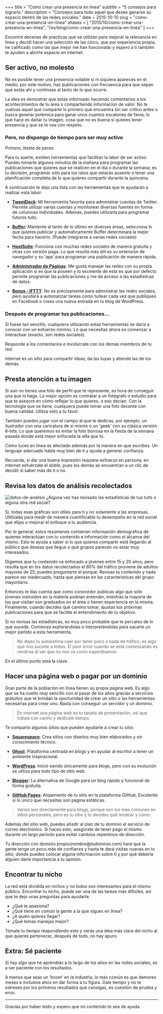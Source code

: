 +++
title =      "Cómo crear una presencia en línea"
subtitle =   "5 consejos para lograrlo."
description = "Consejos para todo aquel que desee ganarse su espacio dentro de las redes sociales."
date =       2015-10-10 
slug = "como-crear-una-presencia-en-linea"
aliases = [
	"2015/10/como-crear-una-presencia-en-linea",
	"/es/blog/como-crear-una-presencia-en-linea"
]
+++

Encontré decenas de prácticas que se utilizan para mejorar la relevancia en línea y decidí hacer una selección de las cinco, que por experiencia propia, he calificado como las que mejor me han funcionado y espero a ti también te ayuden a abrirte espacio en internet.
<!-- more -->

## Ser activo, no molesto
No es posible tener una presencia notable si ni siquiera apareces en el medio, por este motivo, haz publicaciones con frecuencia para que sepan que estás ahí y continúas al tanto de lo que ocurre.

La idea es demostrar que estás informado haciendo comentarios a los acontecimientos de tu área o compartiendo información de valor. No te vuelvas aquel que comparte lo primero que encuentra sin ser crítico antes o busca generar polémica para ganar unos cuantos escalones de fama; lo que hace es dañar tu imagen, cosa que no es buena si quieres tener presencia y que se te vea con respeto.

### Pero, no dispongo de tiempo para ser muy activo

*Primero, basta de peros.*  

Para tu suerte, existen herramientas que facilitan la labor de ser activo. Puedes tomarte algunos minutos de la mañana para programar las publicaciones que quieres que se realicen en el día o durante la semana; es tu decisión, programar sólo para los ratos que estarás ausente o tener una planificación completa de lo que quieres compartir durante la quincena.

A continuación te dejo una lista con las herramientas que te ayudarán a realizar esta labor:

- [**TweetDeck**](https://tweetdeck.twitter.com/): Mi herramienta favorita para administrar cuentas de Twitter. Permite utilizar varias cuentas y monitorear diversas fuentes en forma de columnas individuales. Además, puedes utilizarla para programar futuros tuits.

- [**Buffer**](https://buffer.com/app): Mantente al tanto de lo último en diversas áreas, selecciona lo que quieres publicar y automáticamente Buffer determinará la mejor fecha para hacerlo. (Puede integrarse a varias redes sociales)

- [**HootSuite**](http://hootsuite.com/): Funciona con muchas redes sociales de manera gratuita y otras con versión paga. Lo que resulta más útil es su extensión de navegador y su ‘app’ para programar una publicación de manera rápida.

- [**Administrador de Páginas**](https://play.google.com/store/apps/details?id=com.facebook.pages.app&hl=es): Me gusta manejar las redes con su propia aplicación si es que la poseen y lo excelente de esta es que por defecto permite programar las publicaciones y me da acceso a las estadísticas de datos.

- [**Bonus - IFTTT**](https://ifttt.com/): No es precisamente para administrar las redes sociales, pero ayudará a automatizar tareas como tuitear cada vez que publiques en Facebook o crees una nueva entrada en tu blog de WordPress.

### Después de programar tus publicaciones...
Si fuese tan sencillo, cualquiera utilizando estas herramientas se daría a conocer con un esfuerzo mínimo. Lo que necesitas ahora es comenzar a interactuar (exacto, son redes sociales).

Responde a los comentarios e involúcrate con los demás miembros de tu red.

Internet es un sitio para compartir ideas; da las tuyas y atiende las de los demás.

## Presta atención a tu imagen
Si aún no tienes una foto de perfil que te represente, es hora de conseguir una que lo haga. La mejor opción es contratar a un fotógrafo o estudio para que te asesore en cómo reflejar lo que quieres, o eso decían. Con la tecnología que se tiene, cualquiera puede tomar una foto decente con buena calidad. Utiliza esto a tu favor.

También puedes jugar con el campo al que te dedicas, por ejemplo, un ilustrador con una caricatura de sí mismo o un 'geek' con su clásica versión 8-bits. Lo que queremos es evitar la foto borrosa en la fiesta de la semana pasada donde está mejor enfocada la silla que tú.

Cómo luces en línea es afectado además por la manera en que escribes. Un lenguaje adecuado habla muy bien de ti y ayuda a generar confianza.

Recuerda, si dar una buena impresión requiere esfuerzo en persona, en internet esfuérzate el doble, pues los demás se encuentran a un clic de decidir si saber más de ti o no.

## Revisa los datos de análisis recolectados
![datos-de-analisis](/img/2015/10/analytics.png)
¿Alguna vez has revisado las estadísticas de tus tuits o alguna otra red social?

Sí, todas esas gráficas son útiles para ti y no solamente a las empresas. Utilízalas para medir de manera cuantificable tu desempeño en la red social que elijas o mejorar el enfoque a tu audiencia.

Por lo general, estos resúmenes contienen información demográfica de quienes interactúan con tu contenido e información como el alcance del mismo. Esto te ayuda a saber si lo que quieres compartir está llegando al público que deseas que llegue o qué grupos parecen no estar muy interesados.

Digamos que tu contenido va enfocado a jóvenes entre 15 y 20 años, pero resulta que en los datos recolectados el 80% del tráfico proviene de adultos mayores de 25; puedes preguntarte el porqué. Revisas tu contenido y nada parece ser inadecuado, hasta que piensas en las características del grupo mayoritario.

Entonces te das cuenta que como conocedor publicas algo que sólo jóvenes instruídos en la materia podrían entender, mientras la mayoría de los que visitan son graduados en el área o tienen experiencia en la misma. Finalmente, cuando decides qué camino tomar, ajustas tus próximas publicaciones para que se facilite el entendimiento de tu objetivo.

Si no revisas las estadísticas, es muy poco probable que te percates de lo que sucede. Comienza explorándolas e interpretándolas para sacarle un mejor partido a esta herramienta.
> No dejes tu autoestima caer por tener poco o nada de tráfico, es algo que nos sucede a todos. El peor error cuando se está comenzando es rendirse al ver que no nos va como esperábamos.

En el último punto está la clave.

## Hacer una página web o pagar por un dominio
Gran parte de la población en línea tienen su propia página web. Es algo que se ha vuelto muy sencillo con el pasar de los años gracias a servicios gratuitos que te brindan la oportunidad de crear un sitio o las herramientas necesarias para crear uno. Basta con conseguir un servidor y un dominio.
> En internet una página web es tu tarjeta de presentación, así que trátala con cariño y dedícale tiempo.

Te comparto algunos sitios que pueden ayudarte a crear tu sitio:

- [**Squarespace**](http://squarespace.com/): Crea sitios con diseños muy bien elaborados y sin conocimiento técnico.

- [**Ghost**](https://ghost.org/): Plataforma centrada en blogs y en ayudar al escritor a tener un ambiente inspiracional.

- [**WordPress**](https://wordpress.com/): Inició siendo únicamente para blogs, pero con su evolución se utiliza para todo tipo de sitio web.

- [**Blogger**](https://www.blogger.com): La alternativa de Google para un blog rápido y funcional de forma gratuita.

- [**GitHub Pages**](https://pages.github.com/): Alojamiento de tu sitio en la plataforma GitHub. Excelente si lo único que necesitas son página estáticas.

> Varios son directamente para blogs, porque son los más comunes en sitios personales, pero es tu sitio y tú decides qué mostrar y cómo.  

Además del sitio web, puedes añadir al plan de tu dominio el servicio de correo electrónico. Si haces esto, asegúrate de tener pago el mismo durante un largo periodo para evitar cambios repentinos de dirección.

Tu dirección con dominio propio(*nombre*@*tudominio*.com) hará que la gente tenga un poco más de confianza y hasta te dará visitas nuevas en tu sitio, donde puedes colocar alguna información sobre ti y por qué debería alguien darle importancia a tu opinión.

## Encontrar tu nicho
La red está dividida en nichos y no todos son interesantes para el mismo público. Encontrar tu nicho, puede ser una de las tareas más difíciles, así que te dejo unas preguntas para ayudarte.

- ¿Qué te apasiona?
- ¿Qué tiene en común la gente a la que sigues en línea?
- ¿A quién quieres llegar?
- ¿Qué temas manejas mejor?

Tómate tu tiempo respondiendo esto y verás una idea más clara del nicho al que quieres pertenecer, después de todo, no hay apuro.

## Extra: Sé paciente
Si hay algo que he aprendido a lo largo de los años en las redes sociales, es a ser paciente con los resultados.

A menos que seas un ‘boom’ en la industria, lo más común es que demores meses e inclusive años en dar forma a tu figura. Dale tiempo y no te estreses por los primeros resultados que consigas, es cuestión de prueba y error.

- - - -

Gracias por haber leído y espero que mi contenido te sea de ayuda.
